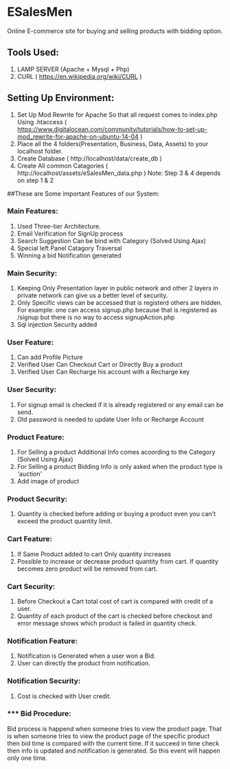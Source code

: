 # ESalesMen
Online E-commerce site for buying and selling products with bidding option.

## Tools Used:
1. LAMP SERVER (Apache + Mysql + Php)
2. CURL ( https://en.wikipedia.org/wiki/CURL )

## Setting Up Environment:
1. Set Up Mod Rewrite for Apache So that all request comes to index.php Using .htaccess ( https://www.digitalocean.com/community/tutorials/how-to-set-up-mod_rewrite-for-apache-on-ubuntu-14-04 )
2. Place all the 4 folders(Presentation, Business, Data, Assets) to your localhost folder.
3. Create Database ( http://localhost/data/create_db )
4. Create All common Catagories ( http://localhost/assets/eSalesMen_data.php )
Note: Step 3 & 4 depends on step 1 & 2

##These are Some important Features of our System:

### Main Features:
1. Used Three-tier Architecture.
2. Email Verification for SignUp process
3. Search Suggestion Can be bind with Category (Solved Using Ajax)
4. Special left Panel Catagory Traversal
5. Winning a bid Notification generated

### Main Security:
1. Keeping Only Presentation layer in public network and other 2 layers in private network can give us a better level of security.
2. Only Specific views can be accessed that is registerd others are hidden. For example: one can access signup.php because that is registered as /signup but there is no way to access signupAction.php
3. Sql injection Security added

### User Feature:
1. Can add Profile Picture
2. Verified User Can Checkout Cart or Directly Buy a product
3. Verified User Can Recharge his account with a Recharge key

### User Security: 
1. For signup email is checked if it is already registered or any email can be send.
2. Old password is needed to update User Info or Recharge Account

### Product Feature:
1. For Selling a product Additional Info comes acoording to the Category (Solved Using Ajax)
2. For Selling a product Bidding Info is only asked when the product type is 'auction'
3. Add image of product

### Product Security:
1. Quantity is checked before adding or buying a product even you can't exceed the product quantity limit.

### Cart Feature:
1. If Same Product added to cart Only quantity increases
2. Possible to increase or decrease product quantity from cart. If quantity becomes zero product will be removed from cart.

### Cart Security: 
1. Before Checkout a Cart total cost of cart is compared with credit of a user.
2. Quantity of each product of the cart is checked before checkout and error message shows which product is failed in quantity check.

### Notification Feature:
1. Notification is Generated when a user won a Bid.
2. User can directly the product from notification.

### Notification Security:
1. Cost is checked with User credit.

### *** Bid Procedure: 
Bid process is happend when someone tries to view the product page. That is when someone tries to view the product page of the specific product then bid time is compared with the current time. If it succeed in time check then info is updated and notification is generated. So this event will happen only one time.






